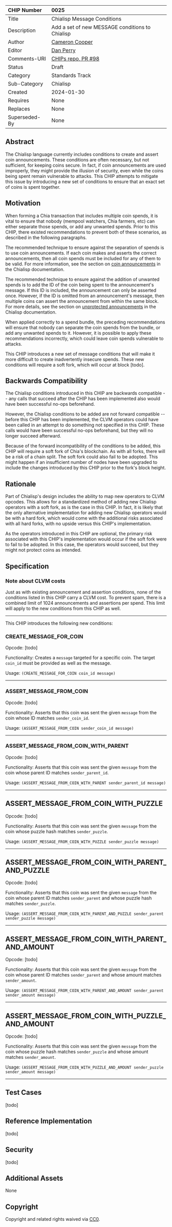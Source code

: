 CHIP Number   | 0025
:-------------|:----
Title         | Chialisp Message Conditions
Description   | Add a set of new MESSAGE conditions to Chialisp
Author        | [Cameron Cooper](https://github.com/cameroncooper)
Editor        | [Dan Perry](https://github.com/danieljperry)
Comments-URI  | [CHIPs repo, PR #98](https://github.com/Chia-Network/chips/pull/98)
Status        | Draft
Category      | Standards Track
Sub-Category  | Chialisp
Created       | 2024-01-30
Requires      | None
Replaces      | None
Superseded-By | None

## Abstract

The Chialisp language currently includes conditions to create and assert coin announcements. These conditions are often necessary, but not sufficient, for keeping coins secure. In fact, if coin announcements are used improperly, they might provide the illusion of security, even while the coins being spent remain vulnerable to attacks. This CHIP attempts to mitigate this issue by introducing a new set of conditions to ensure that an exact set of coins is spent together.


## Motivation

When forming a Chia transaction that includes multiple coin spends, it is vital to ensure that nobody (mempool watchers, Chia farmers, etc) can either separate those spends, or add any unwanted spends. Prior to this CHIP, there existed recommendations to prevent both of these scenarios, as described in the following paragraphs.

The recommended technique to ensure against the separation of spends is to use coin announcements. If each coin makes and asserts the correct announcements, then all coin spends must be included for any of them to be valid. For more information, see the section on [coin announcements](https://docs.chia.net/conditions/#announcements) in the Chialisp documentation.

The recommended technique to ensure against the addition of unwanted spends is to add the ID of the coin being spent to the announcement's message. If this ID is included, the announcement can only be asserted once. However, if the ID is omitted from an announcement's message, then multiple coins can assert the announcement from within the same block. For more details, see the section on [unprotected announcements](https://chialisp.com/common_issues/#unprotected-announcements) in the Chialisp documentation.

When applied correctly to a spend bundle, the preceding recommendations will ensure that nobody can separate the coin spends from the bundle, or add any unwanted spends to it. However, it is possible to apply these recommendations incorrectly, which could leave coin spends vulnerable to attacks.

This CHIP introduces a new set of message conditions that will make it more difficult to create inadvertently insecure spends. These new conditions will require a soft fork, which will occur at block [todo].


## Backwards Compatibility

The Chialisp conditions introduced in this CHIP are backwards compatible -- any calls that succeed after the CHIP has been implemented also would have been successful no-ops beforehand.

However, the Chialisp conditions to be added are not forward compatible -- before this CHIP has been implemented, the CLVM operators could have been called in an attempt to do something not specified in this CHIP. These calls would have been successful no-ops beforehand, but they will no longer succeed afterward.

Because of the forward incompatibility of the conditions to be added, this CHIP will require a soft fork of Chia's blockchain. As with all forks, there will be a risk of a chain split. The soft fork could also fail to be adopted. This might happen if an insufficient number of nodes have been upgraded to include the changes introduced by this CHIP prior to the fork's block height.


## Rationale

Part of Chialisp's design includes the ability to map new operators to CLVM opcodes. This allows for a standardized method of adding new Chialisp operators with a soft fork, as is the case in this CHIP. In fact, it is likely that the only alternative implementation for adding new Chialisp operators would be with a hard fork, which would come with the additional risks associated with all hard forks, with no upside versus this CHIP's implementation.

As the operators introduced in this CHIP are optional, the primary risk associated with this CHIP's implementation would occur if the soft fork were to fail to be adopted. In this case, the operators would succeed, but they might not protect coins as intended.


## Specification

### Note about CLVM costs

Just as with existing announcement and assertion conditions, none of the conditions listed in this CHIP carry a CLVM cost. To prevent spam, there is a combined limit of 1024 announcements and assertions per spend. This limit will apply to the new conditions from this CHIP as well.

---

This CHIP introduces the following new conditions:

### CREATE_MESSAGE_FOR_COIN
Opcode: [todo]

Functionality: Creates a `message` targeted for a specific coin. The target `coin_id` must be provided as well as the message.

Usage: `(CREATE_MESSAGE_FOR_COIN coin_id message)`

---

### ASSERT_MESSAGE_FROM_COIN
Opcode: [todo]

Functionality: Asserts that this coin was sent the given `message` from the coin whose ID matches `sender_coin_id`.

Usage: `(ASSERT_MESSAGE_FROM_COIN sender_coin_id message)`

---

### ASSERT_MESSAGE_FROM_COIN_WITH_PARENT
Opcode: [todo]

Functionality: Asserts that this coin was sent the given `message` from the coin whose parent ID matches `sender_parent_id`.

Usage: `(ASSERT_MESSAGE_FROM_COIN_WITH_PARENT sender_parent_id message)`

---

## ASSERT_MESSAGE_FROM_COIN_WITH_PUZZLE
Opcode: [todo]

Functionality: Asserts that this coin was sent the given `message` from the coin whose puzzle hash matches `sender_puzzle`.

Usage: `(ASSERT_MESSAGE_FROM_COIN_WITH_PUZZLE sender_puzzle message)`

---

## ASSERT_MESSAGE_FROM_COIN_WITH_PARENT_AND_PUZZLE
Opcode: [todo]

Functionality: Asserts that this coin was sent the given `message` from the coin whose parent ID matches `sender_parent` and whose puzzle hash matches `sender_puzzle`.

Usage: `(ASSERT_MESSAGE_FROM_COIN_WITH_PARENT_AND_PUZZLE sender_parent sender_puzzle message)`

---

## ASSERT_MESSAGE_FROM_COIN_WITH_PARENT_AND_AMOUNT
Opcode: [todo]

Functionality: Asserts that this coin was sent the given `message` from the coin whose parent ID matches `sender_parent` and whose amount matches `sender_amount`.

Usage: `(ASSERT_MESSAGE_FROM_COIN_WITH_PARENT_AND_AMOUNT sender_parent sender_amount message)`

---

## ASSERT_MESSAGE_FROM_COIN_WITH_PUZZLE_AND_AMOUNT
Opcode: [todo]

Functionality: Asserts that this coin was sent the given `message` from the coin whose puzzle hash matches `sender_puzzle` and whose amount matches `sender_amount`.

Usage: `(ASSERT_MESSAGE_FROM_COIN_WITH_PUZZLE_AND_AMOUNT sender_puzzle sender_amount message)`

---

## Test Cases
[todo]

## Reference Implementation
[todo]

## Security
[todo]

## Additional Assets
None

## Copyright
Copyright and related rights waived via [CC0](https://creativecommons.org/publicdomain/zero/1.0/).





